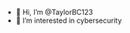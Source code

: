 - 👋 Hi, I’m @TaylorBC123
- 👀 I’m interested in cybersecurity


<!---
TaylorBC123/TaylorBC123 is a ✨ special ✨ repository because its `README.md` (this file) appears on your GitHub profile.
You can click the Preview link to take a look at your changes.
--->
